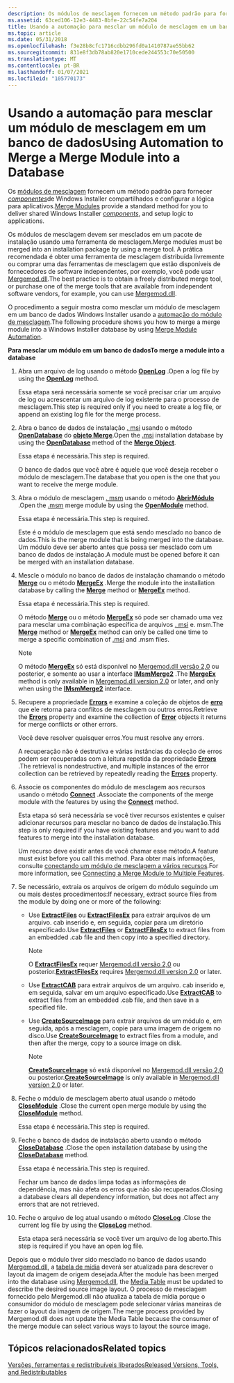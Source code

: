 ```yaml
---
description: Os módulos de mesclagem fornecem um método padrão para fornecer componentes de Windows Installer compartilhados e configurar a lógica para aplicativos.
ms.assetid: 63ced106-12e3-4483-8bfe-22c54fe7a204
title: Usando a automação para mesclar um módulo de mesclagem em um banco de dados
ms.topic: article
ms.date: 05/31/2018
ms.openlocfilehash: f3e28b8cfc1716cdbb296fd0a1410787ae55bb62
ms.sourcegitcommit: 831e8f3db78ab820e1710cede244553c70e50500
ms.translationtype: MT
ms.contentlocale: pt-BR
ms.lasthandoff: 01/07/2021
ms.locfileid: "105770173"
---
```

# <a name="using-automation-to-merge-a-merge-module-into-a-database"></a><span data-ttu-id="36243-103">Usando a automação para mesclar um módulo de mesclagem em um banco de dados</span><span class="sxs-lookup"><span data-stu-id="36243-103">Using Automation to Merge a Merge Module into a Database</span></span>

<span data-ttu-id="36243-104">Os [módulos de mesclagem](merge-modules.md) fornecem um método padrão para fornecer [*componentes*](c-gly.md)de Windows Installer compartilhados e configurar a lógica para aplicativos.</span><span class="sxs-lookup"><span data-stu-id="36243-104">[Merge Modules](merge-modules.md) provide a standard method for you to deliver shared Windows Installer [*components*](c-gly.md), and setup logic to applications.</span></span>

<span data-ttu-id="36243-105">Os módulos de mesclagem devem ser mesclados em um pacote de instalação usando uma ferramenta de mesclagem.</span><span class="sxs-lookup"><span data-stu-id="36243-105">Merge modules must be merged into an installation package by using a merge tool.</span></span> <span data-ttu-id="36243-106">A prática recomendada é obter uma ferramenta de mesclagem distribuída livremente ou comprar uma das ferramentas de mesclagem que estão disponíveis de fornecedores de software independentes, por exemplo, você pode usar [Mergemod.dll](merge-module-automation.md).</span><span class="sxs-lookup"><span data-stu-id="36243-106">The best practice is to obtain a freely distributed merge tool, or purchase one of the merge tools that are available from independent software vendors, for example, you can use [Mergemod.dll](merge-module-automation.md).</span></span>

<span data-ttu-id="36243-107">O procedimento a seguir mostra como mesclar um módulo de mesclagem em um banco de dados Windows Installer usando a [automação do módulo de mesclagem](merge-module-automation.md).</span><span class="sxs-lookup"><span data-stu-id="36243-107">The following procedure shows you how to merge a merge module into a Windows Installer database by using [Merge Module Automation](merge-module-automation.md).</span></span>

<span data-ttu-id="36243-108">**Para mesclar um módulo em um banco de dados**</span><span class="sxs-lookup"><span data-stu-id="36243-108">**To merge a module into a database**</span></span>

1.  <span data-ttu-id="36243-109">Abra um arquivo de log usando o método [**OpenLog**](merge-openlog.md) .</span><span class="sxs-lookup"><span data-stu-id="36243-109">Open a log file by using the [**OpenLog**](merge-openlog.md) method.</span></span>

    <span data-ttu-id="36243-110">Essa etapa será necessária somente se você precisar criar um arquivo de log ou acrescentar um arquivo de log existente para o processo de mesclagem.</span><span class="sxs-lookup"><span data-stu-id="36243-110">This step is required only if you need to create a log file, or append an existing log file for the merge process.</span></span>

2.  <span data-ttu-id="36243-111">Abra o banco de dados de instalação [. msi](windows-installer-file-extensions.md) usando o método [**OpenDatabase**](merge-opendatabase.md) do [**objeto Merge**](merge-object.md).</span><span class="sxs-lookup"><span data-stu-id="36243-111">Open the [.msi](windows-installer-file-extensions.md) installation database by using the [**OpenDatabase**](merge-opendatabase.md) method of the [**Merge Object**](merge-object.md).</span></span>

    <span data-ttu-id="36243-112">Essa etapa é necessária.</span><span class="sxs-lookup"><span data-stu-id="36243-112">This step is required.</span></span>

    <span data-ttu-id="36243-113">O banco de dados que você abre é aquele que você deseja receber o módulo de mesclagem.</span><span class="sxs-lookup"><span data-stu-id="36243-113">The database that you open is the one that you want to receive the merge module.</span></span>

3.  <span data-ttu-id="36243-114">Abra o módulo de mesclagem [. msm](windows-installer-file-extensions.md) usando o método [**AbrirMódulo**](merge-openmodule.md) .</span><span class="sxs-lookup"><span data-stu-id="36243-114">Open the [.msm](windows-installer-file-extensions.md) merge module by using the [**OpenModule**](merge-openmodule.md) method.</span></span>

    <span data-ttu-id="36243-115">Essa etapa é necessária.</span><span class="sxs-lookup"><span data-stu-id="36243-115">This step is required.</span></span>

    <span data-ttu-id="36243-116">Este é o módulo de mesclagem que está sendo mesclado no banco de dados.</span><span class="sxs-lookup"><span data-stu-id="36243-116">This is the merge module that is being merged into the database.</span></span> <span data-ttu-id="36243-117">Um módulo deve ser aberto antes que possa ser mesclado com um banco de dados de instalação.</span><span class="sxs-lookup"><span data-stu-id="36243-117">A module must be opened before it can be merged with an installation database.</span></span>

4.  <span data-ttu-id="36243-118">Mescle o módulo no banco de dados de instalação chamando o método [**Merge**](merge-object.md) ou o método [**MergeEx**](merge-mergeex.md) .</span><span class="sxs-lookup"><span data-stu-id="36243-118">Merge the module into the installation database by calling the [**Merge**](merge-object.md) method or [**MergeEx**](merge-mergeex.md) method.</span></span>

    <span data-ttu-id="36243-119">Essa etapa é necessária.</span><span class="sxs-lookup"><span data-stu-id="36243-119">This step is required.</span></span>

    <span data-ttu-id="36243-120">O método [**Merge**](merge-object.md) ou o método [**MergeEx**](merge-mergeex.md) só pode ser chamado uma vez para mesclar uma combinação específica de arquivos [. msi](windows-installer-file-extensions.md) e. msm.</span><span class="sxs-lookup"><span data-stu-id="36243-120">The [**Merge**](merge-object.md) method or [**MergeEx**](merge-mergeex.md) method can only be called one time to merge a specific combination of [.msi](windows-installer-file-extensions.md) and .msm files.</span></span>

    > [!Note]  
    > <span data-ttu-id="36243-121">O método [**MergeEx**](merge-mergeex.md) só está disponível no [Mergemod.dll versão 2,0](merge-module-automation.md) ou posterior, e somente ao usar a interface [**IMsmMerge2**](/windows/desktop/api/Mergemod/nn-mergemod-imsmmerge2) .</span><span class="sxs-lookup"><span data-stu-id="36243-121">The [**MergeEx**](merge-mergeex.md) method is only available in [Mergemod.dll version 2.0](merge-module-automation.md) or later, and only when using the [**IMsmMerge2**](/windows/desktop/api/Mergemod/nn-mergemod-imsmmerge2) interface.</span></span>

     

5.  <span data-ttu-id="36243-122">Recupere a propriedade [**Errors**](merge-errors.md) e examine a coleção de objetos de [**erro**](error-object.md) que ele retorna para conflitos de mesclagem ou outros erros.</span><span class="sxs-lookup"><span data-stu-id="36243-122">Retrieve the [**Errors**](merge-errors.md) property and examine the collection of [**Error**](error-object.md) objects it returns for merge conflicts or other errors.</span></span>

    <span data-ttu-id="36243-123">Você deve resolver quaisquer erros.</span><span class="sxs-lookup"><span data-stu-id="36243-123">You must resolve any errors.</span></span>

    <span data-ttu-id="36243-124">A recuperação não é destrutiva e várias instâncias da coleção de erros podem ser recuperadas com a leitura repetida da propriedade [**Errors**](merge-errors.md) .</span><span class="sxs-lookup"><span data-stu-id="36243-124">The retrieval is nondestructive, and multiple instances of the error collection can be retrieved by repeatedly reading the [**Errors**](merge-errors.md) property.</span></span>

6.  <span data-ttu-id="36243-125">Associe os componentes do módulo de mesclagem aos recursos usando o método [**Connect**](merge-connect.md) .</span><span class="sxs-lookup"><span data-stu-id="36243-125">Associate the components of the merge module with the features by using the [**Connect**](merge-connect.md) method.</span></span>

    <span data-ttu-id="36243-126">Esta etapa só será necessária se você tiver recursos existentes e quiser adicionar recursos para mesclar no banco de dados de instalação.</span><span class="sxs-lookup"><span data-stu-id="36243-126">This step is only required if you have existing features and you want to add features to merge into the installation database.</span></span>

    <span data-ttu-id="36243-127">Um recurso deve existir antes de você chamar esse método.</span><span class="sxs-lookup"><span data-stu-id="36243-127">A feature must exist before you call this method.</span></span> <span data-ttu-id="36243-128">Para obter mais informações, consulte [conectando um módulo de mesclagem a vários recursos](connecting-a-merge-module-to-multiple-features.md).</span><span class="sxs-lookup"><span data-stu-id="36243-128">For more information, see [Connecting a Merge Module to Multiple Features](connecting-a-merge-module-to-multiple-features.md).</span></span>

7.  <span data-ttu-id="36243-129">Se necessário, extraia os arquivos de origem do módulo seguindo um ou mais destes procedimentos:</span><span class="sxs-lookup"><span data-stu-id="36243-129">If necessary, extract source files from the module by doing one or more of the following:</span></span>
    -   <span data-ttu-id="36243-130">Use [**ExtractFiles**](merge-extractfiles.md) ou [**ExtractFilesEx**](merge-extractfilesex.md) para extrair arquivos de um arquivo. cab inserido e, em seguida, copiar para um diretório especificado.</span><span class="sxs-lookup"><span data-stu-id="36243-130">Use [**ExtractFiles**](merge-extractfiles.md) or [**ExtractFilesEx**](merge-extractfilesex.md) to extract files from an embedded .cab file and then copy into a specified directory.</span></span>
        > [!Note]  
        > <span data-ttu-id="36243-131">O [**ExtractFilesEx**](merge-extractfilesex.md) requer [Mergemod.dll versão 2,0](merge-module-automation.md) ou posterior.</span><span class="sxs-lookup"><span data-stu-id="36243-131">[**ExtractFilesEx**](merge-extractfilesex.md) requires [Mergemod.dll version 2.0](merge-module-automation.md) or later.</span></span>

         

    -   <span data-ttu-id="36243-132">Use [**ExtractCAB**](merge-extractcab.md) para extrair arquivos de um arquivo. cab inserido e, em seguida, salvar em um arquivo especificado.</span><span class="sxs-lookup"><span data-stu-id="36243-132">Use [**ExtractCAB**](merge-extractcab.md) to extract files from an embedded .cab file, and then save in a specified file.</span></span>
    -   <span data-ttu-id="36243-133">Use [**CreateSourceImage**](merge-createsourceimage.md) para extrair arquivos de um módulo e, em seguida, após a mesclagem, copie para uma imagem de origem no disco.</span><span class="sxs-lookup"><span data-stu-id="36243-133">Use [**CreateSourceImage**](merge-createsourceimage.md) to extract files from a module, and then after the merge, copy to a source image on disk.</span></span>
        > [!Note]  
        > <span data-ttu-id="36243-134">[**CreateSourceImage**](merge-createsourceimage.md) só está disponível no [Mergemod.dll versão 2,0](merge-module-automation.md) ou posterior.</span><span class="sxs-lookup"><span data-stu-id="36243-134">[**CreateSourceImage**](merge-createsourceimage.md) is only available in [Mergemod.dll version 2.0](merge-module-automation.md) or later.</span></span>

         
8.  <span data-ttu-id="36243-135">Feche o módulo de mesclagem aberto atual usando o método [**CloseModule**](merge-closemodule.md) .</span><span class="sxs-lookup"><span data-stu-id="36243-135">Close the current open merge module by using the [**CloseModule**](merge-closemodule.md) method.</span></span>

    <span data-ttu-id="36243-136">Essa etapa é necessária.</span><span class="sxs-lookup"><span data-stu-id="36243-136">This step is required.</span></span>

9.  <span data-ttu-id="36243-137">Feche o banco de dados de instalação aberto usando o método [**CloseDatabase**](merge-closedatabase.md) .</span><span class="sxs-lookup"><span data-stu-id="36243-137">Close the open installation database by using the [**CloseDatabase**](merge-closedatabase.md) method.</span></span>

    <span data-ttu-id="36243-138">Essa etapa é necessária.</span><span class="sxs-lookup"><span data-stu-id="36243-138">This step is required.</span></span>

    <span data-ttu-id="36243-139">Fechar um banco de dados limpa todas as informações de dependência, mas não afeta os erros que não são recuperados.</span><span class="sxs-lookup"><span data-stu-id="36243-139">Closing a database clears all dependency information, but does not affect any errors that are not retrieved.</span></span>

10. <span data-ttu-id="36243-140">Feche o arquivo de log atual usando o método [**CloseLog**](merge-closelog.md) .</span><span class="sxs-lookup"><span data-stu-id="36243-140">Close the current log file by using the [**CloseLog**](merge-closelog.md) method.</span></span>

    <span data-ttu-id="36243-141">Esta etapa será necessária se você tiver um arquivo de log aberto.</span><span class="sxs-lookup"><span data-stu-id="36243-141">This step is required if you have an open log file.</span></span>

<span data-ttu-id="36243-142">Depois que o módulo tiver sido mesclado no banco de dados usando [Mergemod.dll](merge-module-automation.md), a [tabela de mídia](media-table.md) deverá ser atualizada para descrever o layout da imagem de origem desejada.</span><span class="sxs-lookup"><span data-stu-id="36243-142">After the module has been merged into the database using [Mergemod.dll](merge-module-automation.md), the [Media Table](media-table.md) must be updated to describe the desired source image layout.</span></span> <span data-ttu-id="36243-143">O processo de mesclagem fornecido pelo Mergemod.dll não atualiza a tabela de mídia porque o consumidor do módulo de mesclagem pode selecionar várias maneiras de fazer o layout da imagem de origem.</span><span class="sxs-lookup"><span data-stu-id="36243-143">The merge process provided by Mergemod.dll does not update the Media Table because the consumer of the merge module can select various ways to layout the source image.</span></span>

## <a name="related-topics"></a><span data-ttu-id="36243-144">Tópicos relacionados</span><span class="sxs-lookup"><span data-stu-id="36243-144">Related topics</span></span>

<dl> <dt>

[<span data-ttu-id="36243-145">Versões, ferramentas e redistribuíveis liberados</span><span class="sxs-lookup"><span data-stu-id="36243-145">Released Versions, Tools, and Redistributables</span></span>](released-versions-tools-and-redistributables.md)
</dt> </dl>

 

 



